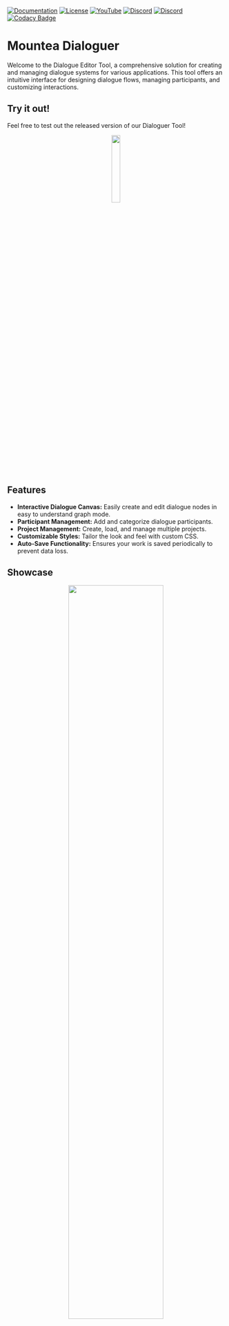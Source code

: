 [![Documentation](https://img.shields.io/badge/documentation-github?style=flat&logo=GitHub&labelColor=5a5a5a&color=98c510)](https://github.com/Mountea-Framework/MounteaDialoguer/wiki)
[![License](https://img.shields.io/github/license/Mountea-Framework/ActorInteractionPlugin)](https://github.com/Mountea-Framework/MounteaDialoguer/blob/master/LICENSE)
[![YouTube](https://img.shields.io/badge/YouTube-Subscribe-red?style=flat&logo=youtube)](https://www.youtube.com/@mounteaframework)
[![Discord](https://badgen.net/discord/online-members/2vXWEEN?label=&logoColor=ffffff&color=7389D8&icon=discord)](https://discord.com/invite/2vXWEEN)
[![Discord](https://badgen.net/discord/members/2vXWEEN?label=&logo=discord&logoColor=ffffff&color=7389D8&icon=discord)](https://discord.com/invite/2vXWEEN)
[![Codacy Badge](https://app.codacy.com/project/badge/Grade/1fd7e368d04e485086aceae2d2d0350d)](https://app.codacy.com/gh/Mountea-Framework/MounteaDialoguer/dashboard?utm_source=gh&utm_medium=referral&utm_content=&utm_campaign=Badge_grade)

# Mountea Dialoguer

Welcome to the Dialogue Editor Tool, a comprehensive solution for creating and managing dialogue systems for various applications. This tool offers an intuitive interface for designing dialogue flows, managing participants, and customizing interactions.

## Try it out!
Feel free to test out the released version of our Dialoguer Tool!
<p align="center" width="100%">
    <a href="https://mountea-framework.github.io/MounteaDialoguer/">
        <img width="20%" src="https://github.com/Mountea-Framework/MounteaInteractionSystem/assets/37410226/da51eced-84e4-4c96-a9ff-cd5a03055d64">
    </a>
</p>

## Features
- **Interactive Dialogue Canvas:** Easily create and edit dialogue nodes in easy to understand graph mode.
- **Participant Management:** Add and categorize dialogue participants.
- **Project Management:** Create, load, and manage multiple projects.
- **Customizable Styles:** Tailor the look and feel with custom CSS.
- **Auto-Save Functionality:** Ensures your work is saved periodically to prevent data loss.

## Showcase

<p align="center" width="100%">
     <img width="66%" src="https://github.com/user-attachments/assets/f8b90e96-f800-4722-be5f-57c8069979e2">
</p>

## Table of Contents
1. [Project Structure](#project-structure)
2. [Components Overview](#components-overview)
3. [Building the App](#building-the-app)
4. [Usage](#usage)
5. [Contributing](#contributing)
6. [License](#license)
7. [Acknowledgments](#acknowledgments)

## Project Structure

The project is organized in a way that separates components, hooks, and styles for better maintainability and scalability. Below is the structure of the project:

```
src/
|-- App.css
|-- App.js
|-- AppContext.js
|-- FileProvider.js
|-- base/
|   |-- BaseNodesStyle.css
|   |-- BaseStyle.css
|   |-- ColorPalette.css
|-- componentStyles/
|   |-- DialogueCanvas.css
|   |-- DialogueEditor.css
|   |-- DialogueParticipants.css
|   |-- LandingPage.css
|   |-- LoadProject.css
|   |-- NewProject.css
|   |-- NewProjectDetails.css
|   |-- ParticipantCategories.css
|   |-- dialogueNodes/
|   |   |-- customNode.css
|   |-- editorComponentStyles/
|   |   |-- DialogueEditorCanvas.css
|   |   |-- DialogueEditorDetails.css
|   |   |-- DialogueEditorToolbar.css
|   |-- objects/
|   |   |-- Button.css
|   |   |-- Dropdown.css
|   |   |-- Modal.css
|   |   |-- ScrollList.css
|   |   |-- ScrollListItem.css
|   |   |-- TextInput.css
|   |   |-- Title.css
|-- components/
|   |-- DialogueCanvas.js
|   |-- DialogueEditor.js
|   |-- DialogueParticipants.js
|   |-- LandingPage.js
|   |-- LoadProject.js
|   |-- NewProject.js
|   |-- NewProjectDetails.js
|   |-- ParticipantCategories.js
|   |-- dialogueEdges/
|   |   |-- baseEdge.js
|   |-- dialogueNodes/
|   |   |-- answerNode.js
|   |   |-- baseNode.js
|   |   |-- closeDialogueAutomaticNode.js
|   |   |-- closeDialogueNode.js
|   |   |-- jumpToNode.js
|   |   |-- leadNode.js
|   |   |-- startNode.js
|   |-- editorComponents/
|   |   |-- DialogueEditorCanvas.js
|   |   |-- DialogueEditorDetails.js
|   |   |-- DialogueEditorToolbar.js
|   |   |-- SpawnNewNode.js
|   |-- general/
|   |   |-- DialogueParticipantsHeader.js
|   |   |-- DialogueParticipantsList.js
|   |   |-- EditCategoryItem.js
|   |   |-- EditParticipantItem.js
|   |   |-- ParticipantCategoriesHeader.js
|   |   |-- ParticipantCategoriesList.js
|   |-- objects/
|   |   |-- Button.js
|   |   |-- Dropdown.js
|   |   |-- FileDrop.js
|   |   |-- Modal.js
|   |   |-- ScrollList.js
|   |   |-- ScrollListItem.js
|   |   |-- TextInput.js
|   |   |-- Title.js
|-- helpers/
|   |-- autoSaveHelpers.js
|   |-- importCategoriesHelper.js
|   |-- importParticipantsHelper.js
|-- hooks/
|   |-- useAutoSave.js
|   |-- useAutoSaveNodesAndEdges.js
|-- icons/
|   |-- addIcon.svg
|   |-- downloadIcon.svg
|   |-- editoIcon.svg
|   |-- favoriteIcon.svg
|   |-- helpIcon.svg
|   |-- redoIcon.svg
|   |-- removeIcon.svg
|   |-- searchIcon.svg
|   |-- settingsIcon.svg
|   |-- undoIcon.svg
|   |-- uploadIcon.svg
|-- index.css
|-- index.js
|-- logo.svg

```

### Key Files and Folders

- **components/**: Contains all the React components used in the application.
  - **dialogueNodes/**: Components related to dialogue nodes such as `answerNode.js`, `baseNode.js`, etc.
  - **editorComponents/**: Components used in the dialogue editor like `DialogueEditorCanvas.js`, `DialogueEditorDetails.js`, etc.
  - **general/**: General components like `DialogueParticipantsHeader.js`, `DialogueParticipantsList.js`, etc.
  - **objects/**: Reusable UI components like buttons, dropdowns, modals, etc.
  - **DialogueCanvas.js**: The main container component for the dialogue canvas.
  - **DialogueEditor.js**: Main editor component.
  - **DialogueParticipants.js**: Manages dialogue participants.
  - **LandingPage.js**: The landing page component.
  - **LoadProject.js**: Component for loading existing projects.
  - **NewProject.js**: Component for creating a new project.
  - **NewProjectDetails.js**: Detailed view for configuring the new project.
  - **ParticipantCategories.js**: Manages participant categories.
- **componentStyles/**: CSS files for styling the components.
  - **editorComponentStyles/**: Styles for editor components.
  - **objects/**: Styles for UI components.
  - **dialogueNodes/**: Styles for dialogue nodes.
- **hooks/**: Custom React hooks.
  - **useAutoSave.js**: Hook that provides automatic saving functionality.
- **icons/**: SVG icons used in the application.
- **base/**: Base styles and CSS variables.

## Components Overview

The application is built with a variety of components organized into different categories for better maintainability and scalability. Here is an overview of the key components:

### Dialogue Nodes
- **answerNode.js**: Handles user answers in dialogues.
- **baseNode.js**: The base class for all dialogue nodes.
- **closeDialogueAutomaticNode.js**: Automatically closes the dialogue.
- **closeDialogueNode.js**: Manually closes the dialogue.
- **jumpToNode.js**: Jumps to a specific node in the dialogue.
- **leadNode.js**: Leads the conversation forward.
- **startNode.js**: The starting point of the dialogue.

### Editor Components
- **DialogueEditorCanvas.js**: The main canvas for editing dialogues.
- **DialogueEditorDetails.js**: Provides details for the dialogue editor.
- **DialogueEditorToolbar.js**: The toolbar with editing options.

### General Components
- **DialogueParticipantsHeader.js**: Header for the dialogue participants section.
- **DialogueParticipantsList.js**: List of dialogue participants.
- **EditCategoryItem.js**: Edit items in participant categories.
- **EditParticipantItem.js**: Edit individual participants.
- **ParticipantCategorierHeader.js**: Header for participant categories.
- **ParticipantCategoriesList.js**: List of participant categories.

### Objects
- **Button.js**: Reusable button component.
- **Dropdown.js**: Reusable dropdown component.
- **Modal.js**: Reusable modal component.
- **ScrollList.js**: Reusable scrollable list component.
- **ScrollListItem.js**: Items within the scrollable list.
- **TextInput.js**: Reusable text input component.
- **Title.js**: Reusable title component.

### Main Components
- **DialogueCanvas.js**: The main container component for the dialogue canvas.
- **DialogueEditor.js**: Main editor component for dialogues.
- **DialogueParticipants.js**: Manages dialogue participants.
- **LandingPage.js**: The landing page component.
- **LoadProject.js**: Component for loading existing projects.
- **NewProject.js**: Component for creating a new project.
- **NewProjectDetails.js**: Detailed view for configuring the new project.
- **ParticipantCategories.js**: Manages participant categories.


## Building the App

To build and run the app locally, follow these steps:

### Prerequisites

- Node.js (v14.0.0 or higher)
- npm (v6.0.0 or higher)

### Steps

1. **Clone the Repository**:
   ```sh
   git clone https://github.com/yourusername/dialogue-editor-tool.git
   ```

2. **Navigate to the Project Directory**:
   ```sh
   cd dialogue-editor-tool
   ```

3. **Install Dependencies**:
   ```sh
   npm install
   ```

4. **Start the Development Server**:
   ```sh
   npm start
   ```

   This will start the development server and open the app in your default browser. The app will automatically reload if you make changes to the code.

5. **Build the App for Production**:
   ```sh
   npm run build
   ```

   This will create a `build` folder with the production build of the app.

## Usage

### Creating a New Project

1. Open the app in your browser.
2. On the landing page, enter a project name and click "Continue".
3. Configure the project details, including participant categories and dialogue participants.
4. Click "Start" to begin working on the project.

### Loading an Existing Project

1. On the landing page, use the load project section to load an existing project from the list or upload a `.mnteadlg` file.

### Autosave

The app automatically saves the project data to local storage every time categories or participants are updated. This ensures that your work is not lost if you accidentally close the browser or navigate away from the app.

## Contributing

We welcome contributions! Please see our [CONTRIBUTING.md](CONTRIBUTING.md) for guidelines on how to get started.

## License

This project is licensed under the MIT License - see the [LICENSE](LICENSE) file for details.

## Acknowledgments

We appreciate the contributions from the open-source community and the following libraries that made this project possible:

- [React](https://reactjs.org/)
- [React Flow](https://reactflow.dev/)
- [React Transition Group](https://reactcommunity.org/react-transition-group/)
- [UUID](https://www.npmjs.com/package/uuid)
- [React ContentEditable](https://github.com/lovasoa/react-contenteditable)
- [React Tooltip](https://www.npmjs.com/package/react-tooltip)
- [JSZip](https://stuk.github.io/jszip/)
- [React Testing Library](https://testing-library.com/docs/react-testing-library/intro/)
- [Jest DOM](https://github.com/testing-library/jest-dom)
- [User Event](https://github.com/testing-library/user-event)
- [Web Vitals](https://github.com/GoogleChrome/web-vitals)
- [Google Fonts](https://fonts.google.com/)
- [Google Icons](https://fonts.google.com/icons)
